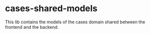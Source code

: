 # cases-shared-models

This lib contains the models of the cases domain shared between the frontend and the backend.
